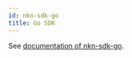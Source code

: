 ```yaml
---
id: nkn-sdk-go
title: Go SDK
---
```


See [documentation of nkn-sdk-go](https://godoc.org/github.com/nknorg/nkn-sdk-go).
